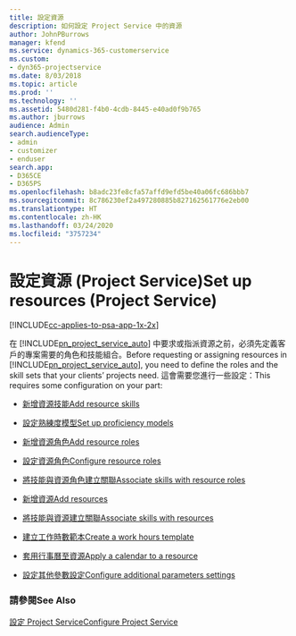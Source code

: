 ```yaml
---
title: 設定資源
description: 如何設定 Project Service 中的資源
author: JohnPBurrows
manager: kfend
ms.service: dynamics-365-customerservice
ms.custom:
- dyn365-projectservice
ms.date: 8/03/2018
ms.topic: article
ms.prod: ''
ms.technology: ''
ms.assetid: 5480d281-f4b0-4cdb-8445-e40ad0f9b765
ms.author: jburrows
audience: Admin
search.audienceType:
- admin
- customizer
- enduser
search.app:
- D365CE
- D365PS
ms.openlocfilehash: b8adc23fe8cfa57affd9efd5be40a06fc686bbb7
ms.sourcegitcommit: 8c786230ef2a497280885b827162561776e2eb00
ms.translationtype: HT
ms.contentlocale: zh-HK
ms.lasthandoff: 03/24/2020
ms.locfileid: "3757234"
---
```

# <a name="set-up-resources-project-service"></a><span data-ttu-id="6da84-103">設定資源 (Project Service)</span><span class="sxs-lookup"><span data-stu-id="6da84-103">Set up resources (Project Service)</span></span>

[!INCLUDE[cc-applies-to-psa-app-1x-2x](../includes/cc-applies-to-psa-app-1x-2x.md)]

<span data-ttu-id="6da84-104">在 [!INCLUDE[pn_project_service_auto](../includes/pn-project-service-auto.md)] 中要求或指派資源之前，必須先定義客戶的專案需要的角色和技能組合。</span><span class="sxs-lookup"><span data-stu-id="6da84-104">Before requesting or assigning resources in [!INCLUDE[pn_project_service_auto](../includes/pn-project-service-auto.md)], you need to define the roles and the skill sets that your clients’ projects need.</span></span> <span data-ttu-id="6da84-105">這會需要您進行一些設定：</span><span class="sxs-lookup"><span data-stu-id="6da84-105">This requires some configuration on your part:</span></span>  
  
-   [<span data-ttu-id="6da84-106">新增資源技能</span><span class="sxs-lookup"><span data-stu-id="6da84-106">Add resource skills</span></span>](../project-service/add-resource-skills.md)  
  
-   [<span data-ttu-id="6da84-107">設定熟練度模型</span><span class="sxs-lookup"><span data-stu-id="6da84-107">Set up proficiency models</span></span>](../project-service/set-up-proficiency-models.md)  
  
-   [<span data-ttu-id="6da84-108">新增資源角色</span><span class="sxs-lookup"><span data-stu-id="6da84-108">Add resource roles</span></span>](../project-service/add-resource-roles.md)  
  
-   [<span data-ttu-id="6da84-109">設定資源角色</span><span class="sxs-lookup"><span data-stu-id="6da84-109">Configure resource roles</span></span>](../project-service/configure-resource-roles.md)  
  
-   [<span data-ttu-id="6da84-110">將技能與資源角色建立關聯</span><span class="sxs-lookup"><span data-stu-id="6da84-110">Associate skills with resource roles</span></span>](../project-service/associate-skills-with-resource-roles.md)  
  
-   [<span data-ttu-id="6da84-111">新增資源</span><span class="sxs-lookup"><span data-stu-id="6da84-111">Add resources</span></span>](../project-service/add-resources.md)  
  
-   [<span data-ttu-id="6da84-112">將技能與資源建立關聯</span><span class="sxs-lookup"><span data-stu-id="6da84-112">Associate skills with resources</span></span>](../project-service/associate-skills-with-resources.md)  
  
-   [<span data-ttu-id="6da84-113">建立工作時數範本</span><span class="sxs-lookup"><span data-stu-id="6da84-113">Create a work hours template</span></span>](../project-service/create-work-hours-template.md)  
  
-   [<span data-ttu-id="6da84-114">套用行事曆至資源</span><span class="sxs-lookup"><span data-stu-id="6da84-114">Apply a calendar to a resource</span></span>](../project-service/apply-calendar-resource.md)  
  
-   [<span data-ttu-id="6da84-115">設定其他參數設定</span><span class="sxs-lookup"><span data-stu-id="6da84-115">Configure additional parameters settings</span></span>](../project-service/configure-additional-parameters-settings.md)  
  
### <a name="see-also"></a><span data-ttu-id="6da84-116">請參閱</span><span class="sxs-lookup"><span data-stu-id="6da84-116">See Also</span></span>  
 [<span data-ttu-id="6da84-117">設定 Project Service</span><span class="sxs-lookup"><span data-stu-id="6da84-117">Configure Project Service</span></span>](../project-service/configure.md)
